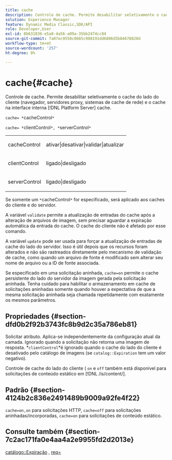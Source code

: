 ```yaml
---
title: cache
description: Controle de cache. Permite desabilitar seletivamente o cache do lado do cliente (navegador, servidores proxy, sistemas de cache de rede) e o cache na interface interna [!DNL Platform Server] cache.
solution: Experience Manager
feature: Dynamic Media Classic,SDK/API
role: Developer,User
exl-id: 8b631836-e5a8-4a56-a09a-35bb2474cc84
source-git-commit: 7a07ec9550c0685c908191dd6806d5b84678820d
workflow-type: tm+mt
source-wordcount: '257'
ht-degree: 0%

---
```


# cache{#cache}

Controle de cache. Permite desabilitar seletivamente o cache do lado do cliente (navegador, servidores proxy, sistemas de cache de rede) e o cache na interface interna [!DNL Platform Server] cache.

`cache= *`cacheControl`*`

`cache= *`clientControl`*, *`serverControl`*`

<table id="simpletable_70ACECAEA02F400C83B598FA13F1D00B"> 
 <tr class="strow"> 
  <td class="stentry"> <p><span class="codeph"> <span class="varname"> cacheControl</span></span> </p> </td> 
  <td class="stentry"> <p><span class="codeph"> ativar|desativar|validar|atualizar</span> </p> </td> 
 </tr> 
 <tr class="strow"> 
  <td class="stentry"> <p><span class="codeph"> <span class="varname"> clientControl</span></span> </p></td> 
  <td class="stentry"> <p><span class="codeph"> ligado|desligado</span> </p></td> 
 </tr> 
 <tr class="strow"> 
  <td class="stentry"> <p><span class="codeph"> <span class="varname"> serverControl</span></span> </p></td> 
  <td class="stentry"> <p><span class="codeph"> ligado|desligado</span> </p></td> 
 </tr> 
</table>

Se somente um `*`cacheControl`*` for especificado, será aplicado aos caches do cliente e do servidor.

A variável `validate` permite a atualização de entradas do cache após a alteração de arquivos de imagem, sem precisar aguardar a expiração automática da entrada do cache. O cache do cliente não é afetado por esse comando.

A variável `update` pode ser usada para forçar a atualização de entradas de cache do lado do servidor. Isso é útil depois que os recursos foram alterados e não são rastreados diretamente pelo mecanismo de validação de cache, como quando um arquivo de fonte é modificado sem alterar seu nome de arquivo ou a ID de fonte associada.

Se especificado em uma solicitação aninhada, `cache=on` permite o cache persistente do lado do servidor da imagem gerada pela solicitação aninhada. Tenha cuidado para habilitar o armazenamento em cache de solicitações aninhadas somente quando houver a expectativa de que a mesma solicitação aninhada seja chamada repetidamente com exatamente os mesmos parâmetros.

## Propriedades {#section-dfd0b2f92b3743fc8b9d2c35a786eb81}

Solicitar atributo. Aplica-se independentemente da configuração atual da camada. Ignorado quando a solicitação não retorna uma imagem de resposta. *`clientControl`*é ignorado quando o cache do lado do cliente é desativado pelo catálogo de imagens (se `catalog::Expiration` tem um valor negativo).

Controle de cache do lado do cliente ( `on` e `off` também está disponível para solicitações de conteúdo estático em [!DNL /is/content/].

## Padrão {#section-4124b2c836e2491489b9009a92fe4f22}

`cache=on,on` para solicitações HTTP, `cache=off` para solicitações aninhadas/incorporadas, `cache=on` para solicitações de conteúdo estático.

## Consulte também {#section-7c2ac171fa0e4aa4a2e9955fd2d2013e}

[catálogo::Expiração](../../../../../is-api/image-catalog/image-serving-api-ref/c-image-catalog-reference/c-image-svg-data-reference/c-image-data-reference/r-expiration-cat.md#reference-a7afd668ecbb4d2da65d86259aa6a28a) , [req=](../../../../../is-api/http-ref/image-serving-api-ref/c-http-protocol-reference/c-command-reference/r-req/r-req.md#reference-907cdb4a97034db7ad94695f25552e76)
